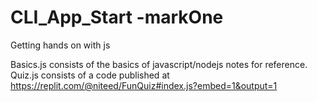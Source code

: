 # CLI_App_Start -markOne
Getting hands on with js 

Basics.js consists of the basics of javascript/nodejs notes for reference.
Quiz.js consists of a code published at https://replit.com/@niteed/FunQuiz#index.js?embed=1&output=1

